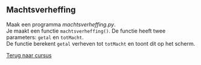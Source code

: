 ## Machtsverheffing

Maak een programma _machtsverheffing.py_.\
Je maakt een functie `machtsverheffing()`. De functie heeft twee
parameters: `getal` en `totMacht`.\
De functie berekent `getal` verheven tot `totMacht` en toont dit op het
scherm.

[Terug naar cursus](/21_parameter.html)